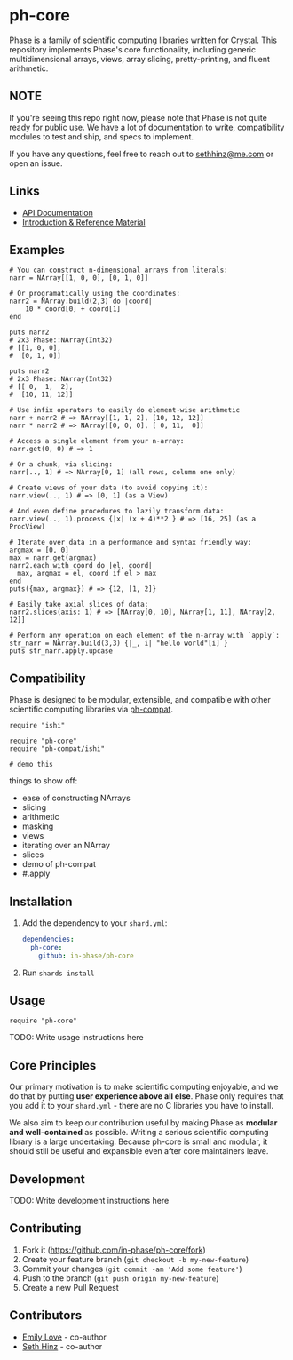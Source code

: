 # ph-core

Phase is a family of scientific computing libraries written for Crystal. This repository
implements Phase's core functionality, including generic multidimensional arrays,
views, array slicing, pretty-printing, and fluent arithmetic.

## NOTE
If you're seeing this repo right now, please note that Phase is not quite
ready for public use. We have a lot of documentation to write, compatibility
modules to test and ship, and specs to implement.

If you have any questions, feel free to reach out to [sethhinz@me.com](mailto:sethhinz@me.com) or open an issue.

## Links
- [API Documentation](https://in-phase.github.io/api)
- [Introduction & Reference Material](https://in-phase.github.io/reference)

## Examples

```crystal
# You can construct n-dimensional arrays from literals:
narr = NArray[[1, 0, 0], [0, 1, 0]]

# Or programatically using the coordinates:
narr2 = NArray.build(2,3) do |coord| 
    10 * coord[0] + coord[1]
end

puts narr2
# 2x3 Phase::NArray(Int32)
# [[1, 0, 0],
#  [0, 1, 0]]

puts narr2
# 2x3 Phase::NArray(Int32)
# [[ 0,  1,  2],
#  [10, 11, 12]]

# Use infix operators to easily do element-wise arithmetic
narr + narr2 # => NArray[[1, 1, 2], [10, 12, 12]]
narr * narr2 # => NArray[[0, 0, 0], [ 0, 11,  0]]

# Access a single element from your n-array:
narr.get(0, 0) # => 1

# Or a chunk, via slicing:
narr[.., 1] # => NArray[0, 1] (all rows, column one only)

# Create views of your data (to avoid copying it):
narr.view(.., 1) # => [0, 1] (as a View)

# And even define procedures to lazily transform data:
narr.view(.., 1).process {|x| (x + 4)**2 } # => [16, 25] (as a ProcView)

# Iterate over data in a performance and syntax friendly way:
argmax = [0, 0]
max = narr.get(argmax)
narr2.each_with_coord do |el, coord|
  max, argmax = el, coord if el > max
end
puts({max, argmax}) # => {12, [1, 2]}

# Easily take axial slices of data:
narr2.slices(axis: 1) # => [NArray[0, 10], NArray[1, 11], NArray[2, 12]]

# Perform any operation on each element of the n-array with `apply`:
str_narr = NArray.build(3,3) {|_, i| "hello world"[i] }
puts str_narr.apply.upcase
```

## Compatibility
Phase is designed to be modular, extensible, and compatible with other
scientific computing libraries via [ph-compat](https://github.com/in-phase/ph-compat).

```crystal
require "ishi"

require "ph-core"
require "ph-compat/ishi"

# demo this
```

things to show off:
- ease of constructing NArrays
- slicing
- arithmetic
- masking
- views
- iterating over an NArray
- slices
- demo of ph-compat
- #.apply

## Installation

1. Add the dependency to your `shard.yml`:

   ```yaml
   dependencies:
     ph-core:
       github: in-phase/ph-core
   ```

2. Run `shards install`

## Usage

```crystal
require "ph-core"
```

TODO: Write usage instructions here

## Core Principles

Our primary motivation is to make scientific computing enjoyable, and we do that by putting **user experience above all else**. Phase only requires that you add it to your `shard.yml` - there are no C libraries you have to install.

We also aim to keep our contribution useful by making Phase as **modular and well-contained** as possible. Writing a serious scientific computing library is a large undertaking. Because ph-core is small and modular, it should still be useful and expansible even after core maintainers leave.

## Development

TODO: Write development instructions here

## Contributing

1. Fork it (<https://github.com/in-phase/ph-core/fork>)
2. Create your feature branch (`git checkout -b my-new-feature`)
3. Commit your changes (`git commit -am 'Add some feature'`)
4. Push to the branch (`git push origin my-new-feature`)
5. Create a new Pull Request

## Contributors
- [Emily Love](https://github.com/emgineering) - co-author
- [Seth Hinz](https://github.com/shinzlet) - co-author
